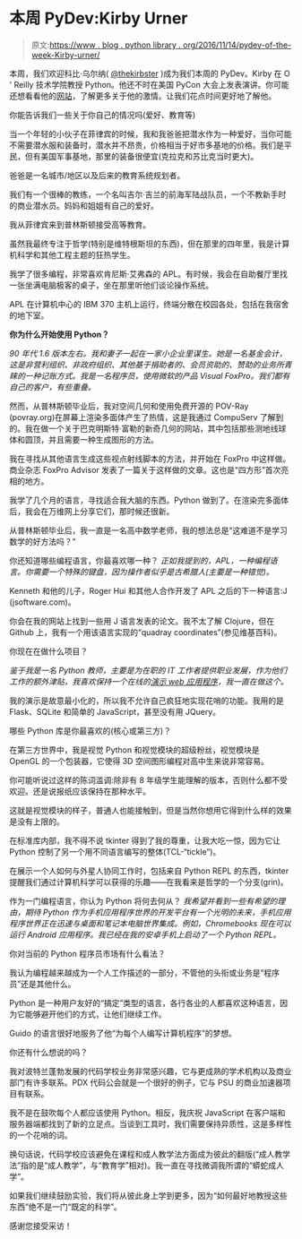 # 本周 PyDev:Kirby Urner

> 原文:[https://www . blog . python library . org/2016/11/14/pydev-of-the-week-Kirby-urner/](https://www.blog.pythonlibrary.org/2016/11/14/pydev-of-the-week-kirby-urner/)

本周，我们欢迎科比·乌尔纳( [@thekirbster](https://twitter.com/thekirbster) )成为我们本周的 PyDev。Kirby 在 O ' Reilly 技术学院教授 Python。他还不时在美国 PyCon 大会上发表演讲。你可能还想看看他的[网站](http://www.4dsolutions.net/ocn/index.html)，了解更多关于他的激情。让我们花点时间更好地了解他。

你能告诉我们一些关于你自己的情况吗(爱好、教育等)

当一个年轻的小伙子在菲律宾的时候，我和我爸爸把潜水作为一种爱好，当你可能不需要潜水服和装备时，潜水并不昂贵，价格相当于好市多基地的价格。我们是平民，但有美国军事基地，那里的装备很便宜(克拉克和苏比克当时更大)。

爸爸是一名城市/地区以及后来的教育系统规划者。

我们有一个很棒的教练，一个名叫吉尔·吉兰的前海军陆战队员，一个不教新手时的商业潜水员。妈妈和姐姐有自己的爱好。

我从菲律宾来到普林斯顿接受高等教育。

虽然我最终专注于哲学(特别是维特根斯坦的东西)，但在那里的四年里，我是计算机科学和其他工程主题的狂热学生。

我学了很多编程，非常喜欢肯尼斯·艾弗森的 APL。有时候，我会在自助餐厅里找一张坐满电脑极客的桌子，坐在那里听他们谈论操作系统。

APL 在计算机中心的 IBM 370 主机上运行，终端分散在校园各处，包括在我宿舍的地下室。

**你为什么开始使用 Python？**

*90 年代 1.6 版本左右。我和妻子一起在一家小企业里谋生。她是一名基金会计，这是非营利组织、非政府组织、其他基于捐助者的、会员资助的、赞助的业务所青睐的一种记账方式。我是一名程序员，使用微软的产品 Visual FoxPro。我们都有自己的客户，有些重叠。*

然而，从普林斯顿毕业后，我对空间几何和使用免费开源的 POV-Ray (povray.org)在屏幕上渲染多面体产生了热情，这是我通过 CompuServ 了解到的。我在做一个关于巴克明斯特·富勒的新奇几何的网站，其中包括那些测地线球体和圆顶，并且需要一种生成图形的方法。

我在寻找从其他语言生成这些视点射线脚本的方法，并开始在 FoxPro 中这样做。商业杂志 FoxPro Advisor 发表了一篇关于这样做的文章。这也是“四方形”首次亮相的地方。

我学了几个月的语言，寻找适合我大脑的东西。Python 做到了。在渲染完多面体后，我会在万维网上分享它们，那时候还很新。

从普林斯顿毕业后，我一直是一名高中数学老师，我的想法总是“这难道不是学习数学的好方法吗？”

你还知道哪些编程语言，你最喜欢哪一种？
 *正如我提到的，APL，一种编程语言。你需要一个特殊的键盘，因为操作者似乎是古希腊人(主要是一种错觉)。*

Kenneth 和他的儿子，Roger Hui 和其他人合作开发了 APL 之后的下一种语言:J (jsoftware.com)。

你会在我的网站上找到一些用 J 语言发表的论文。我不太了解 Clojure，但在 Github 上，我有一个用该语言实现的“quadray coordinates”(参见维基百科)。

你现在在做什么项目？

*鉴于我是一名 Python 教师，主要是为在职的 IT 工作者提供职业发展，作为他们工作的额外津贴，我喜欢保持一个在线的[演示 web 应用程序](http://thekirbster.pythonanywhere.com)，我一直在做这个。*

我的演示是故意最小化的，所以我不允许自己疯狂地实现花哨的功能。我用的是 Flask、SQLite 和简单的 JavaScript，甚至没有用 JQuery。

哪些 Python 库是你最喜欢的(核心或第三方)？

在第三方世界中，我是视觉 Python 和视觉模块的超级粉丝，视觉模块是 OpenGL 的一个包装器，它使得 3D 空间图形编程对高中生来说非常容易。

你可能听说过这样的陈词滥调:除非有 8 年级学生能理解的版本，否则什么都不受欢迎。还是说报纸应该保持在那种水平。

这就是视觉模块的样子，普通人也能接触到，但是当然你想用它得到什么样的效果是没有上限的。

在标准库内部，我不得不说 tkinter 得到了我的尊重，让我大吃一惊，因为它让 Python 控制了另一个用不同语言编写的整体(TCL-“tickle”)。

在展示一个人如何与外星人协同工作时，包括来自 Python REPL 的东西，tkinter 提醒我们通过计算机科学可以获得的乐趣——在我看来是哲学的一个分支(grin)。

作为一门编程语言，你认为 Python 将何去何从？
 *我希望并看到一些有希望的理由，期待 Python 作为手机应用程序世界的开发平台有一个光明的未来，手机应用程序世界正在迅速与桌面和笔记本电脑世界集成。例如，Chromebooks 现在可以运行 Android 应用程序。我已经在我的安卓手机上启动了一个 Python REPL。*

你对当前的 Python 程序员市场有什么看法？

我认为编程越来越成为一个人工作描述的一部分，不管他的头衔或业务是“程序员”还是其他什么。

Python 是一种用户友好的“搞定”类型的语言，各行各业的人都喜欢这种语言，因为它能够避开他们的方式，让他们继续工作。

Guido 的语言很好地服务了他“为每个人编写计算机程序”的梦想。

你还有什么想说的吗？

我对波特兰蓬勃发展的代码学校业务非常感兴趣，它与更成熟的学术机构以及商业部门有许多联系。PDX 代码公会就是一个很好的例子，它与 PSU 的商业加速器项目有联系。

我不是在鼓吹每个人都应该使用 Python。相反，我庆祝 JavaScript 在客户端和服务器端都找到了新的立足点。当谈到工具时，我们需要保持异质性，这是多样性的一个花哨的词。

换句话说，代码学校应该避免在课程和成人教学法方面成为彼此的翻版(“成人教学法”指的是“成人教学”，与“教育学”相对)。我一直在寻找微调我所谓的“蟒蛇成人学”。

如果我们继续鼓励实验，我们将从彼此身上学到更多，因为“如何最好地教授这些东西”绝不是一门“既定的科学”。

感谢您接受采访！